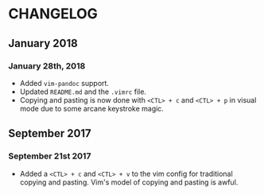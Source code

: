 # CHANGELOG

## January 2018

### January 28th, 2018

* Added `vim-pandoc` support.
* Updated `README.md` and the `.vimrc` file.
* Copying and pasting is now done with `<CTL> + c` and `<CTL> + p` in visual mode due to some arcane keystroke magic.

## September 2017

### September 21st 2017

* Added a `<CTL> + c` and `<CTL> + v` to the vim config for traditional copying and pasting. Vim's model of copying and pasting is awful. 
